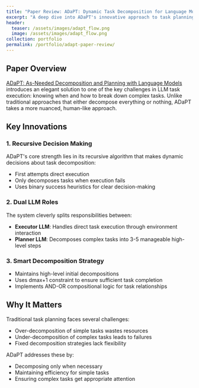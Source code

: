 ```yaml
---
title: "Paper Review: ADaPT: Dynamic Task Decomposition for Language Models"
excerpt: "A deep dive into ADaPT's innovative approach to task planning and decomposition with LLMs"
header:
  teaser: /assets/images/adapt_flow.png
  image: /assets/images/adapt_flow.png
collection: portfolio
permalink: /portfolio/adapt-paper-review/
---
```


## Paper Overview
[ADaPT: As-Needed Decomposition and Planning with Language Models](https://arxiv.org/abs/2311.0577) introduces an elegant solution to one of the key challenges in LLM task execution: knowing when and how to break down complex tasks. Unlike traditional approaches that either decompose everything or nothing, ADaPT takes a more nuanced, human-like approach.

## Key Innovations

### 1. Recursive Decision Making
ADaPT's core strength lies in its recursive algorithm that makes dynamic decisions about task decomposition:
- First attempts direct execution
- Only decomposes tasks when execution fails
- Uses binary success heuristics for clear decision-making

### 2. Dual LLM Roles
The system cleverly splits responsibilities between:
- **Executor LLM**: Handles direct task execution through environment interaction
- **Planner LLM**: Decomposes complex tasks into 3-5 manageable high-level steps

### 3. Smart Decomposition Strategy
- Maintains high-level initial decompositions
- Uses dmax+1 constraint to ensure sufficient task completion
- Implements AND-OR compositional logic for task relationships

## Why It Matters
Traditional task planning faces several challenges:
- Over-decomposition of simple tasks wastes resources
- Under-decomposition of complex tasks leads to failures
- Fixed decomposition strategies lack flexibility

ADaPT addresses these by:
- Decomposing only when necessary
- Maintaining efficiency for simple tasks
- Ensuring complex tasks get appropriate attention
